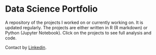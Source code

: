 # Data Science Portfolio
 
A repository of the projects I worked on or currently working on. It is updated regularly. The projects are either written in R (R markdown) or Python (Jupyter Notebook). Click on the projects to see full analysis and code.

Contact by [Linkedin](https://www.linkedin.com/in/joao-victor-estatistico/).
